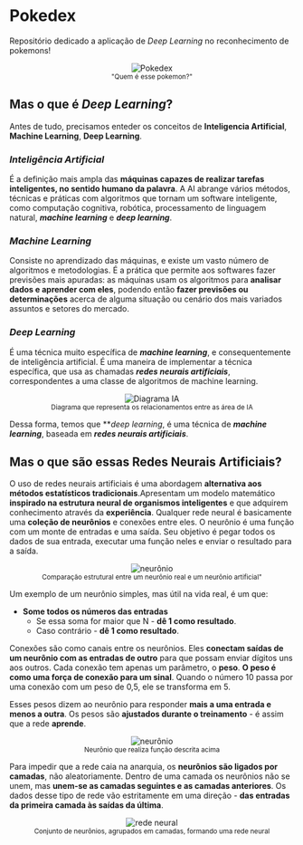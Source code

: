 
# Pokedex

Repositório dedicado a aplicação de *Deep Learning* no reconhecimento de pokemons!

<p align="center">
  <img src="https://img.rankedboost.com/wp-content/uploads/2016/07/Pokemon-Go-Pok%C3%A9dex-300x229.png" alt="Pokedex" />
  <br />
  <sub>"Quem é esse pokemon?"</sub>
</p>

## Mas o que é *Deep Learning*?

Antes de tudo, precisamos enteder os conceitos de **Inteligencia Artificial**, **Machine Learning**, **Deep Learning**.

### *Inteligência Artificial* 

É a definição mais ampla das **máquinas capazes de realizar tarefas inteligentes, no sentido humano da palavra**. A AI abrange vários métodos, técnicas e práticas com algoritmos que tornam um software inteligente, como computação cognitiva, robótica, processamento de linguagem natural, ***machine learning*** e ***deep learning***.

### *Machine Learning* 
Consiste no aprendizado das máquinas, e existe um vasto número de algoritmos e metodologias. É a prática que permite aos softwares fazer previsões mais apuradas: as máquinas usam os algoritmos para **analisar dados e aprender com eles**, podendo então **fazer previsões ou determinações** acerca de alguma situação ou cenário dos mais variados assuntos e setores do mercado.

### *Deep Learning* 
É uma técnica muito específica de ***machine learning***, e consequentemente de inteligência artificial. É uma maneira de implementar a técnica específica, que usa as chamadas ***redes neurais artificiais***, correspondentes a uma classe de algoritmos de machine learning.

<p align="center">
  <img src="http://quantcoinvestimentos.com.br/wp-content/uploads/2018/11/Processo-machine-learning.bmp" alt="Diagrama IA" />
  <br />
  <sub>Diagrama que representa os relacionamentos entre as área de IA</sub>
</p>

Dessa forma, temos que ***deep learning*, é uma técnica de ***machine learning***, baseada em ***redes neurais artificiais***.

## Mas o que são essas Redes Neurais Artificiais?

O uso de redes neurais artificiais é uma abordagem **alternativa aos métodos estatísticos tradicionais**.Apresentam um modelo matemático **inspirado na estrutura neural de organismos inteligentes** e que adquirem conhecimento através da **experiência**. 
Qualquer rede neural é basicamente uma **coleção de neurônios** e conexões entre eles. O neurônio é uma função com um monte de entradas e uma saída. Seu objetivo é pegar todos os dados de sua entrada, executar uma função neles e enviar o resultado para a saída.

<p align="center">
  <img src="https://s3-ap-south-1.amazonaws.com/av-blog-media/wp-content/uploads/2017/05/20113236/neuron-300x188.png" alt="neurônio" />
  <br />
  <sub>Comparação estrutural entre um neurônio real e um neurônio artificial"</sub>
</p>

Um exemplo de um neurônio simples, mas útil na vida real, é um que:

- **Some todos os números das entradas** 
  - Se essa soma for maior que N - **dê 1 como resultado**. 
  - Caso contrário - **dê 1 como resultado**.

Conexões são como canais entre os neurônios. Eles **conectam saídas de um neurônio com as entradas de outro** para que possam enviar dígitos uns aos outros. Cada conexão tem apenas um parâmetro, o **peso**. **O peso é como uma força de conexão para um sinal**. Quando o número 10 passa por uma conexão com um peso de 0,5, ele se transforma em 5.

Esses pesos dizem ao neurônio para responder **mais a uma entrada e menos a outra**. Os pesos são **ajustados durante o treinamento** - é assim que a rede **aprende**.
<br />
<p align="center">
  <img src="https://i.vas3k.ru/7wf.jpg" alt="neurônio" />
  <br />
  <sub>Neurônio que realiza função descrita acima</sub>
</p>

Para impedir que a rede caia na anarquia, os **neurônios são ligados por camadas**, não aleatoriamente. Dentro de uma camada os neurônios não se unem, mas **unem-se as camadas seguintes e as camadas anteriores**. Os dados desse tipo de rede vão estritamente em uma direção - **das entradas da primeira camada às saídas da última**.
<br />
<p align="center">
  <img src="http://conteudo.icmc.usp.br/pessoas/andre/research/neural/image/camadas_an.gif" alt="rede neural" />
  <br />
  <sub>Conjunto de neurônios, agrupados em camadas, formando uma rede neural</sub>
</p>




